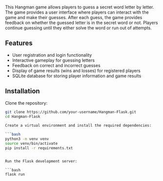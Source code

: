 This Hangman game allows players to guess a secret word letter by letter. 
The game provides a user interface where players can interact with the game and make their guesses. 
After each guess, the game provides feedback on whether the guessed letter is in the secret word or not. 
Players continue guessing until they either solve the word or run out of attempts.

## Features

- User registration and login functionality
- Interactive gameplay for guessing letters
- Feedback on correct and incorrect guesses
- Display of game results (wins and losses) for registered players
- SQLite database for storing player information and game results


## Installation

Clone the repository:

   ```bash
   git clone https://github.com/your-username/Hangman-Flask.git
   cd Hangman-Flask
    
 Create a virtual environment and install the required dependencies:
  
  ```bash   
   python3 -m venv venv
   source venv/bin/activate  
   pip install -r requirements.txt


Run the Flask development server:
 
 ```bash
   flask run

